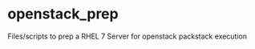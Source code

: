 openstack_prep
==============

Files/scripts to prep a RHEL 7 Server for openstack packstack execution
